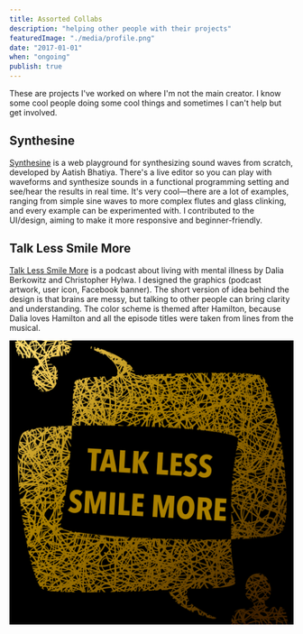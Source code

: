 ```yaml
---
title: Assorted Collabs
description: "helping other people with their projects"
featuredImage: "./media/profile.png"
date: "2017-01-01"
when: "ongoing"
publish: true
---
```


These are projects I've worked on where I'm not the main creator. I know some cool people doing some cool things and sometimes I can't help but get involved.

## Synthesine

[Synthesine](https://aatishb.com/synthesine/) is a web playground for synthesizing sound waves from scratch, developed by Aatish Bhatiya. There's a live editor so you can play with waveforms and synthesize sounds in a functional programming setting and see/hear the results in real time. It's very cool—there are a lot of examples, ranging from simple sine waves to more complex flutes and glass clinking, and every example can be experimented with. I contributed to the UI/design, aiming to make it more responsive and beginner-friendly.

## Talk Less Smile More

[Talk Less Smile More](https://soundcloud.com/user-976453551) is a podcast about living with mental illness by Dalia Berkowitz and Christopher Hylwa. I designed the graphics (podcast artwork, user icon, Facebook banner). The short version of idea behind the design is that brains are messy, but talking to other people can bring clarity and understanding. The color scheme is themed after Hamilton, because Dalia loves Hamilton and all the episode titles were taken from lines from the musical.

![podcast logo](./media/reg.png)
